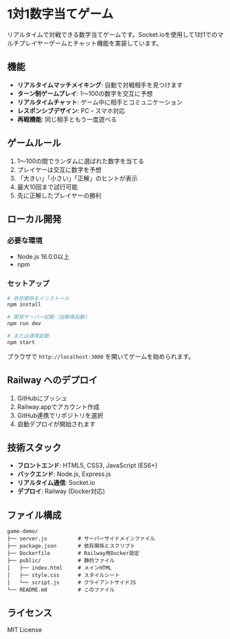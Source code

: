 # 1対1数字当てゲーム

リアルタイムで対戦できる数字当てゲームです。Socket.ioを使用して1対1でのマルチプレイヤーゲームとチャット機能を実装しています。

## 機能

- **リアルタイムマッチメイキング**: 自動で対戦相手を見つけます
- **ターン制ゲームプレイ**: 1〜100の数字を交互に予想
- **リアルタイムチャット**: ゲーム中に相手とコミュニケーション
- **レスポンシブデザイン**: PC・スマホ対応
- **再戦機能**: 同じ相手ともう一度遊べる

## ゲームルール

1. 1〜100の間でランダムに選ばれた数字を当てる
2. プレイヤーは交互に数字を予想
3. 「大きい」「小さい」「正解」のヒントが表示
4. 最大10回まで試行可能
5. 先に正解したプレイヤーの勝利

## ローカル開発

### 必要な環境
- Node.js 16.0.0以上
- npm

### セットアップ
```bash
# 依存関係をインストール
npm install

# 開発サーバー起動（自動再起動）
npm run dev

# または通常起動
npm start
```

ブラウザで `http://localhost:3000` を開いてゲームを始められます。

## Railway へのデプロイ

1. GitHubにプッシュ
2. Railway.appでアカウント作成
3. GitHub連携でリポジトリを選択
4. 自動デプロイが開始されます

## 技術スタック

- **フロントエンド**: HTML5, CSS3, JavaScript (ES6+)
- **バックエンド**: Node.js, Express.js
- **リアルタイム通信**: Socket.io
- **デプロイ**: Railway (Docker対応)

## ファイル構成

```
game-demo/
├── server.js          # サーバーサイドメインファイル
├── package.json       # 依存関係とスクリプト
├── Dockerfile         # Railway用Docker設定
├── public/            # 静的ファイル
│   ├── index.html     # メインHTML
│   ├── style.css      # スタイルシート
│   └── script.js      # クライアントサイドJS
└── README.md          # このファイル
```

## ライセンス

MIT License
